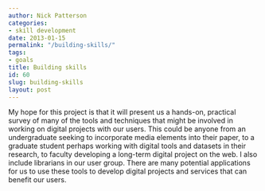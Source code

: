 ```yaml
---
author: Nick Patterson
categories:
- skill development
date: 2013-01-15
permalink: "/building-skills/"
tags:
- goals
title: Building skills
id: 60
slug: building-skills
layout: post
---
```

My hope for this project is that it will present us a hands-on, practical survey of many of the tools and techniques that might be involved in working on digital projects with our users. This could be anyone from an undergraduate seeking to incorporate media elements into their paper, to a graduate student perhaps working with digital tools and datasets in their research, to faculty developing a long-term digital project on the web. I also include librarians in our user group. There are many potential applications for us to use these tools to develop digital projects and services that can benefit our users.
